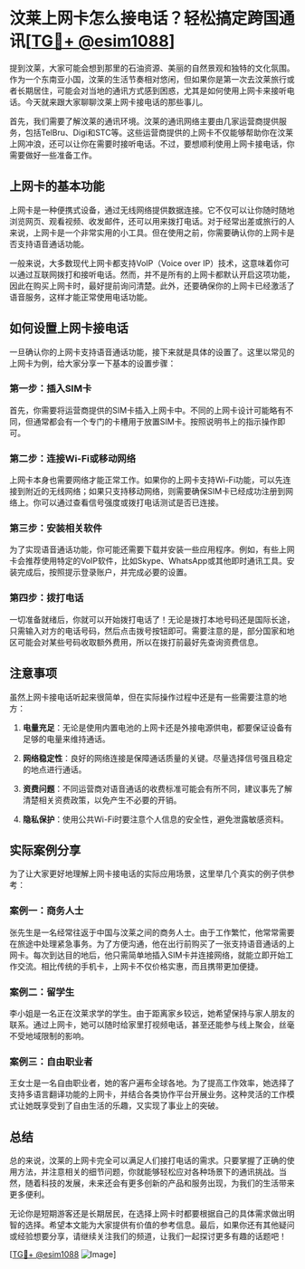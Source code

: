 # 汶莱上网卡怎么接电话？轻松搞定跨国通讯[[TG💪+ @esim1088](https://t.me/s/esim1088)]

提到汶莱，大家可能会想到那里的石油资源、美丽的自然景观和独特的文化氛围。作为一个东南亚小国，汶莱的生活节奏相对悠闲，但如果你是第一次去汶莱旅行或者长期居住，可能会对当地的通讯方式感到困惑，尤其是如何使用上网卡来接听电话。今天就来跟大家聊聊汶莱上网卡接电话的那些事儿。

首先，我们需要了解汶莱的通讯环境。汶莱的通讯网络主要由几家运营商提供服务，包括TelBru、Digi和STC等。这些运营商提供的上网卡不仅能够帮助你在汶莱上网冲浪，还可以让你在需要时接听电话。不过，要想顺利使用上网卡接电话，你需要做好一些准备工作。

## 上网卡的基本功能

上网卡是一种便携式设备，通过无线网络提供数据连接。它不仅可以让你随时随地浏览网页、观看视频、收发邮件，还可以用来拨打电话。对于经常出差或旅行的人来说，上网卡是一个非常实用的小工具。但在使用之前，你需要确认你的上网卡是否支持语音通话功能。

一般来说，大多数现代上网卡都支持VoIP（Voice over IP）技术，这意味着你可以通过互联网拨打和接听电话。然而，并不是所有的上网卡都默认开启这项功能，因此在购买上网卡时，最好提前询问清楚。此外，还要确保你的上网卡已经激活了语音服务，这样才能正常使用电话功能。

## 如何设置上网卡接电话

一旦确认你的上网卡支持语音通话功能，接下来就是具体的设置了。这里以常见的上网卡为例，给大家分享一下基本的设置步骤：

### 第一步：插入SIM卡
首先，你需要将运营商提供的SIM卡插入上网卡中。不同的上网卡设计可能略有不同，但通常都会有一个专门的卡槽用于放置SIM卡。按照说明书上的指示操作即可。

### 第二步：连接Wi-Fi或移动网络
上网卡本身也需要网络才能正常工作。如果你的上网卡支持Wi-Fi功能，可以先连接到附近的无线网络；如果只支持移动网络，则需要确保SIM卡已经成功注册到网络上。你可以通过查看信号强度或拨打电话测试是否已连接。

### 第三步：安装相关软件
为了实现语音通话功能，你可能还需要下载并安装一些应用程序。例如，有些上网卡会推荐使用特定的VoIP软件，比如Skype、WhatsApp或其他即时通讯工具。安装完成后，按照提示登录账户，并完成必要的设置。

### 第四步：拨打电话
一切准备就绪后，你就可以开始拨打电话了！无论是拨打本地号码还是国际长途，只需输入对方的电话号码，然后点击拨号按钮即可。需要注意的是，部分国家和地区可能会对某些号码收取额外费用，所以在拨打前最好先查询资费信息。

## 注意事项

虽然上网卡接电话听起来很简单，但在实际操作过程中还是有一些需要注意的地方：

1. **电量充足**：无论是使用内置电池的上网卡还是外接电源供电，都要保证设备有足够的电量来维持通话。
   
2. **网络稳定性**：良好的网络连接是保障通话质量的关键。尽量选择信号强且稳定的地点进行通话。

3. **资费问题**：不同运营商对语音通话的收费标准可能会有所不同，建议事先了解清楚相关资费政策，以免产生不必要的开销。

4. **隐私保护**：使用公共Wi-Fi时要注意个人信息的安全性，避免泄露敏感资料。

## 实际案例分享

为了让大家更好地理解上网卡接电话的实际应用场景，这里举几个真实的例子供参考：

### 案例一：商务人士
张先生是一名经常往返于中国与汶莱之间的商务人士。由于工作繁忙，他常常需要在旅途中处理紧急事务。为了方便沟通，他在出行前购买了一张支持语音通话的上网卡。每次到达目的地后，他只需简单地插入SIM卡并连接网络，就能立即开始工作交流。相比传统的手机卡，上网卡不仅价格实惠，而且携带更加便捷。

### 案例二：留学生
李小姐是一名正在汶莱求学的学生。由于距离家乡较远，她希望保持与家人朋友的联系。通过上网卡，她可以随时给家里打视频电话，甚至还能参与线上聚会，丝毫不受地域限制的影响。

### 案例三：自由职业者
王女士是一名自由职业者，她的客户遍布全球各地。为了提高工作效率，她选择了支持多语言翻译功能的上网卡，并结合各类协作平台开展业务。这种灵活的工作模式让她既享受到了自由生活的乐趣，又实现了事业上的突破。

## 总结

总的来说，汶莱的上网卡完全可以满足人们接打电话的需求。只要掌握了正确的使用方法，并注意相关的细节问题，你就能够轻松应对各种场景下的通讯挑战。当然，随着科技的发展，未来还会有更多创新的产品和服务出现，为我们的生活带来更多便利。

无论你是短期游客还是长期居民，在选择上网卡时都要根据自己的具体需求做出明智的选择。希望本文能为大家提供有价值的参考信息。最后，如果你还有其他疑问或经验想要分享，请继续关注我们的频道，让我们一起探讨更多有趣的话题吧！

[[TG💪+ @esim1088](https://t.me/s/esim1088) ![Image](https://i.postimg.cc/4NQfJmqS/Snipaste-2025-05-13-00-14-12.png)]